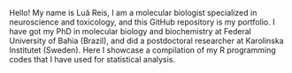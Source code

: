 Hello!
My name is Luã Reis, I am a molecular biologist specialized in neuroscience and toxicology, and this GitHub repository is my portfolio. 
I have got my PhD in molecular biology and biochemistry at Federal University of Bahia (Brazil), and did a postdoctoral researcher at Karolinska Institutet (Sweden).
Here I showcase a compilation of my R programming codes that I have used for statistical analysis.

